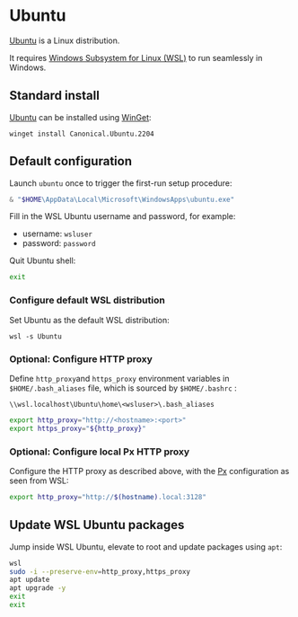 # Ubuntu

[Ubuntu](https://ubuntu.com/desktop/wsl) is a Linux distribution.

It requires [Windows Subsystem for Linux (WSL)](wsl.md) to run seamlessly in Windows.

## Standard install

[Ubuntu](https://ubuntu.com/desktop/wsl) can be installed using [WinGet](winget.md):

```shell
winget install Canonical.Ubuntu.2204
```

## Default configuration

Launch `ubuntu` once to trigger the first-run setup procedure:

```powershell
& "$HOME\AppData\Local\Microsoft\WindowsApps\ubuntu.exe"
```

Fill in the WSL Ubuntu username and password, for example:

* username: `wsluser`
* password: `password`

Quit Ubuntu shell:

```bash
exit
```

### Configure default WSL distribution

Set Ubuntu as the default WSL distribution:

```shell
wsl -s Ubuntu
```

### Optional: Configure HTTP proxy

Define `http_proxy`and `https_proxy` environment variables in `$HOME/.bash_aliases` file, which is sourced by `$HOME/.bashrc` :

`\\wsl.localhost\Ubuntu\home\<wsluser>\.bash_aliases`

```bash
export http_proxy="http://<hostname>:<port>"
export https_proxy="${http_proxy}"
```

### Optional: Configure local Px HTTP proxy

Configure the HTTP proxy as described above, with the [Px](px.md) configuration as seen from WSL:

```bash
export http_proxy="http://$(hostname).local:3128"
```

## Update WSL Ubuntu packages

Jump inside WSL Ubuntu, elevate to root and update packages using `apt`:

```bash
wsl
sudo -i --preserve-env=http_proxy,https_proxy
apt update
apt upgrade -y
exit
exit
```

